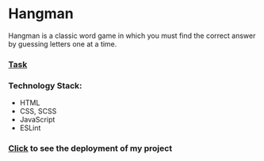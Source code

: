 # Hangman
 Hangman is a classic word game in which you must find the correct answer by guessing letters one at a time.
### [Task](https://github.com/rolling-scopes-school/tasks/tree/master/stage1/tasks/hangman)
### Technology Stack:
+ HTML
+ CSS, SCSS
+ JavaScript
+ ESLint
###  [Click](https://yana-dyachok.github.io/hangman/hangman/index.html) to see the deployment of my project 